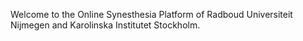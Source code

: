 Welcome to the Online Synesthesia Platform of Radboud Universiteit Nijmegen and Karolinska Institutet Stockholm.
